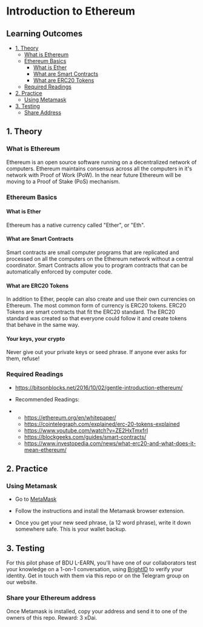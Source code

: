 # Introduction to Ethereum

## Learning Outcomes
- [1. Theory](#1.-Theory)
  - [What is Ethereum](#What-is-Ethereum)
  - [Ethereum Basics](#Ethereum-Basics)
    - [What is Ether](#what-is-Ether)
    - [What are Smart Contracts](#What-are-Smart-Contracts)
    - [What are ERC20 Tokens](#What-are-ERC20-Tokens)
  - [Required Readings](#Required-Readings)
- [2. Practice](#2.-Practice)
  - [Using Metamask](#Using-Metamask)
- [3. Testing](#3.-Testing)
  - [Share Address](#Share-Your-Ethereum-Address)

## 1. Theory
### What is Ethereum
Ethereum is an open source software running on a decentralized network of computers. Ethereum maintains consensus across all the computers in it's network with Proof of Work (PoW). In the near future Ethereum will be moving to a Proof of Stake (PoS) mechanism.

### Ethereum Basics
#### What is Ether
Ethereum has a native currency called "Ether", or "Eth".

#### What are Smart Contracts
Smart contracts are small computer programs that are replicated and processed on all the computers on the Ethereum network without a central coordinator. Smart Contracts allow you to program contracts that can be automatically enforced by computer code.  

#### What are ERC20 Tokens
In addition to Ether, people can also create and use their own currencies on Ethereum. The most common form of currency is ERC20 tokens. ERC20 Tokens are smart contracts that fit the ERC20 standard. The ERC20 standard was created so that everyone could follow it and create tokens that behave in the same way.

#### Your keys, your crypto
Never give out your private keys or seed phrase. If anyone ever asks for them, refuse!

### Required Readings
  - https://bitsonblocks.net/2016/10/02/gentle-introduction-ethereum/
  
- Recommended Readings:
- 
  - https://ethereum.org/en/whitepaper/
  - https://cointelegraph.com/explained/erc-20-tokens-explained
  - https://www.youtube.com/watch?v=ZE2HxTmxfrI
  - https://blockgeeks.com/guides/smart-contracts/
  - https://www.investopedia.com/news/what-erc20-and-what-does-it-mean-ethereum/

## 2. Practice

### Using Metamask
- Go to [MetaMask](https://metamask.io)

- Follow the instructions and install the Metamask browser extension.

- Once you get your new seed phrase, (a 12 word phrase), write it down somewhere safe. This is your wallet backup.

## 3. Testing

For this pilot phase of BDU L-EARN, you'll have one of our collaborators test your knowledge on a 1-on-1 conversation, using [BrightID](https://www.brightid.org/) to verify your identity. Get in touch with them via this repo or on the Telegram group on our website.

### Share your Ethereum address
Once Metamask is installed, copy your address and send it to one of the owners of this repo. Reward: 3 xDai.
